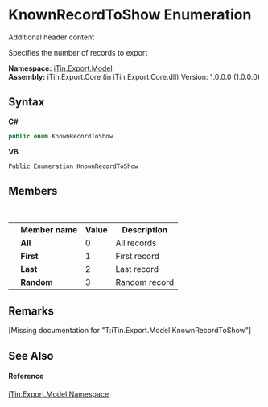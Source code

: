 # KnownRecordToShow Enumeration
Additional header content 

Specifies the number of records to export

**Namespace:**&nbsp;<a href="N_iTin_Export_Model">iTin.Export.Model</a><br />**Assembly:**&nbsp;iTin.Export.Core (in iTin.Export.Core.dll) Version: 1.0.0.0 (1.0.0.0)

## Syntax

**C#**<br />
``` C#
public enum KnownRecordToShow
```

**VB**<br />
``` VB
Public Enumeration KnownRecordToShow
```


## Members
&nbsp;<table><tr><th></th><th>Member name</th><th>Value</th><th>Description</th></tr><tr><td /><td target="F:iTin.Export.Model.KnownRecordToShow.All">**All**</td><td>0</td><td>All records</td></tr><tr><td /><td target="F:iTin.Export.Model.KnownRecordToShow.First">**First**</td><td>1</td><td>First record</td></tr><tr><td /><td target="F:iTin.Export.Model.KnownRecordToShow.Last">**Last**</td><td>2</td><td>Last record</td></tr><tr><td /><td target="F:iTin.Export.Model.KnownRecordToShow.Random">**Random**</td><td>3</td><td>Random record</td></tr></table>

## Remarks
\[Missing <remarks> documentation for "T:iTin.Export.Model.KnownRecordToShow"\]

## See Also


#### Reference
<a href="N_iTin_Export_Model">iTin.Export.Model Namespace</a><br />